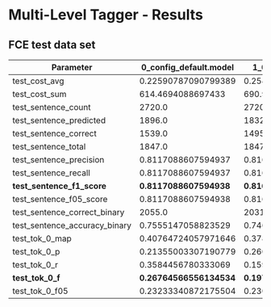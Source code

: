 Multi-Level Tagger - Results
==============================

FCE test data set
-------------------------

| Parameter                        | 0_config_default.model | 1_01_gamma.model      | 2_05_gamma.model          | 3_zero_gamma.model        | 4_500_epochs.model        |
| -------------                    | -------------          | -------------         | -------------             | -------------             | -------------             |
| test_cost_avg                    | 0.22590787090799389    | 0.2540165362989201    | 0.3551704497021787        | 0.22603300678379395       | 0.2531713738160975        |
| test_cost_sum                    | 614.4694088697433      | 690.9249787330627     | 966.0636231899261         | 614.8097784519196         | 688.6261367797852         |
| test_sentence_count              | 2720.0                 | 2720.0                | 2720.0                    | 2720.0                    | 2720.0                    |
| test_sentence_predicted          | 1896.0                 | 1832.0                | 1839.0                    | 1916.0                    | 1785.0                    |
| test_sentence_correct            | 1539.0                 | 1495.0                | 1489.0                    | 1547.0                    | 1445.0                    |
| test_sentence_total              | 1847.0                 | 1847.0                | 1847.0                    | 1847.0                    | 1847.0                    |
| test_sentence_precision          | 0.8117088607594937     | 0.8160480349344978    | 0.809679173463839         | 0.80741127348643          | 0.8095238095238095        |
| test_sentence_recall             | 0.8117088607594937     | 0.8160480349344978    | 0.809679173463839         | 0.80741127348643          | 0.8095238095238095        |
| **test_sentence_f1_score**       | **0.8117088607594938** | **0.8160480349344978**| **0.8096791734638389**    | **0.80741127348643**      | **0.8095238095238095**    |
| test_sentence_f05_score          | 0.8117088607594938     | 0.8160480349344977    | 0.8096791734638389        | 0.80741127348643          | 0.8095238095238096        |
| test_sentence_correct_binary     | 2055.0                 | 2031.0                | 2012.0                    | 2051.0                    | 1978.0                    |
| test_sentence_accuracy_binary    | 0.7555147058823529     | 0.7466911764705882    | 0.7397058823529412        | 0.7540441176470588        | 0.7272058823529411        |
| test_tok_0_map                   | 0.40764724057971646    | 0.37809063257721365   | 0.3200229352453841        | 0.4441828498516322        | 0.4154232140138562        |
| test_tok_0_p                     | 0.21355003307190779    | 0.26030593725693546   | 0.12525849335302808       | 0.621773288439955         | 0.21095867904378543       |
| test_tok_0_r                     | 0.3584456780333069     | 0.159238699444885     | 0.06724821570182395       | 0.08786677240285487       | 0.40729579698651863       |
| **test_tok_0_f**                 | **0.26764566556134534**| **0.197598897854753** | **0.08751289989680083**   | **0.15397443023902166**   | **0.27795215932460227**   |
| test_tok_0_f05                   | 0.23233340872175504    | 0.2309851378088621    | 0.1068279163517259        | 0.2806768669571385        | 0.23346728003345638       |

